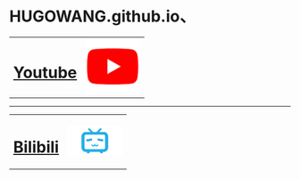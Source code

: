 # HUGOWANG.github.io、
<!DOCTYPE html>
<html>
    <head>
        <meta charset="UTF-8"/><!--網頁編碼-->
    </head>
    <body>
        <table><!--表格-->
            <tr><!--第一行-->
                <td><!--第一格-->
                    <a href="https://www.youtube.com/"><!--網頁鏈接-->
                    <h1>Youtube</h1><!--網頁名字-->
                    <a/>
                </td>
                <td>
                    <a href="https://www.youtube.com/">
                    <img src="圖片/youtbe icon.png" width="100"/><!--圖片-->
                    </a>
                </td>
            </tr>
        </table>
        <hr/><!--分割線-->
        <table><!--表格-->
            <tr><!--第一行-->
                <td><!--第一格-->
                    <a href="https://www.bilibili.com/"><!--網頁鏈接-->
                    <h1>Bilibili</h1><!--網頁名字-->
                    <a/>
                </td>
                <td>
                    <a href="https://www.youtube.com/">
                    <img src="圖片/bilibili icon.png" width="100"/><!--圖片-->
                    </a>
                </td>
            </tr>
        </table>
        </body>
</html>
